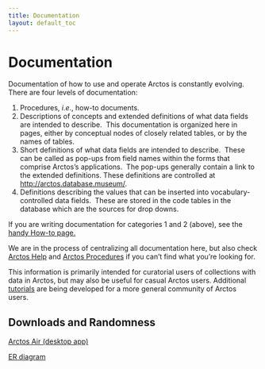 ```yaml
---
title: Documentation
layout: default_toc
---
```


# Documentation

Documentation of how to use and operate Arctos is constantly evolving.  
There are four levels of documentation:

1.  Procedures, *i.e*., how-to documents.
2.  Descriptions of concepts and extended definitions of what data
    fields are intended to describe.  This documentation is organized
    here in pages, either by conceptual nodes of closely related tables,
    or by the names of tables.
3.  Short definitions of what data fields are intended to describe. 
    These can be called as pop-ups from field names within the forms
    that comprise Arctos’s applications.  The pop-ups generally contain
    a link to the extended definitions. These definitions are controlled
    at http://arctos.database.museum/.
4.  Definitions describing the values that can be inserted into
    vocabulary-controlled data fields.  These are stored in the code
    tables in the database which are the sources for drop downs.

If you are writing documentation for categories 1 and 2 (above), see the
[handy How-to page.](/how-to/documentation/ "How To Documentation")

We are in the process of centralizing all documentation here, but also
check [Arctos Help](http://g-arctos.appspot.com/arctosdoc/index.html)
and [Arctos
Procedures](http://arctosblog.blogspot.com/2008/05/arctos-procedures.html)
if you can’t find what you’re looking for.

This information is primarily intended for curatorial users of
collections with data in Arctos, but may also be useful for casual
Arctos users. Additional
[tutorials](http://arctosdb.wordpress.com/tutorials/) are being
developed for a more general community of Arctos users.

## Downloads and Randomness

[Arctos Air (desktop
app)](https://drive.google.com/file/d/0B98yCIdkx2YpYlNzNGd5RXVKdkU/edit?usp=sharing)

[ER diagram](http://code.google.com/p/arctos/downloads/list)
